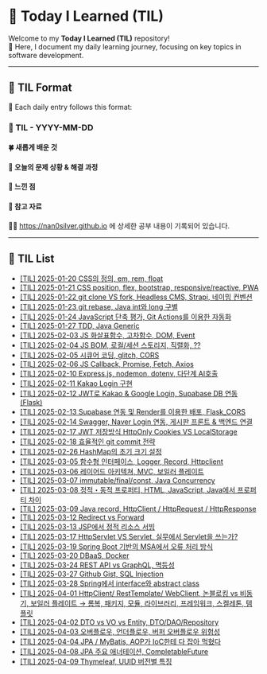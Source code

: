 # 🌟 Today I Learned (TIL)

Welcome to my **Today I Learned (TIL)** repository! <br>
🚀 Here, I document my daily learning journey, focusing on key topics in software development.

---

## 📝 TIL Format

📅 Each daily entry follows this format:

### 📖 TIL - YYYY-MM-DD

#### 🍀 새롭게 배운 것

#### 🍎 오늘의 문제 상황 & 해결 과정

#### 🦄 느낀 점

#### 🐬 참고 자료

🐯🐯 https://nan0silver.github.io 에 상세한 공부 내용이 기록되어 있습니다.

---

## 📌 TIL List
- [[TIL] 2025-01-20 CSS의 정의, em, rem, float](https://github.com/nan0silver/TIL/issues/2)
- [[TIL] 2025-01-21 CSS position, flex, bootstrap, responsive/reactive, PWA](https://github.com/nan0silver/TIL/issues/3)
- [[TIL] 2025-01-22 git clone VS fork, Headless CMS, Strapi, 네이밍 컨벤션](https://github.com/nan0silver/TIL/issues/4)
- [[TIL] 2025-01-23 git rebase, Java int와 long 구별](https://github.com/nan0silver/TIL/issues/5)
- [[TIL] 2025-01-24 JavaScript 단축 평가, Git Actions를 이용한 자동화](https://github.com/nan0silver/TIL/issues/6)
- [[TIL] 2025-01-27 TDD, Java Generic](https://github.com/nan0silver/TIL/issues/7)
- [[TIL] 2025-02-03 JS 화살표함수, 고차함수, DOM, Event](https://github.com/nan0silver/TIL/issues/9)
- [[TIL] 2025-02-04 JS BOM, 로컬/세션 스토리지, 직렬화, ??](https://github.com/nan0silver/TIL/issues/10)
- [[TIL] 2025-02-05 시큐어 코딩, glitch, CORS](https://github.com/nan0silver/TIL/issues/11)
- [[TIL] 2025-02-06 JS Callback, Promise, Fetch, Axios](https://github.com/nan0silver/TIL/issues/12)
- [[TIL] 2025-02-10 Express.js, nodemon, dotenv, 다단계 AI호출](https://github.com/nan0silver/TIL/issues/13)
- [[TIL] 2025-02-11 Kakao Login 구현](https://github.com/nan0silver/TIL/issues/14)
- [[TIL] 2025-02-12 JWT로 Kakao & Google Login, Supabase DB 연동 (Flask)](https://github.com/nan0silver/TIL/issues/15)
- [[TIL] 2025-02-13 Supabase 연동 및 Render를 이용한 배포, Flask_CORS](https://github.com/nan0silver/TIL/issues/16)
- [[TIL] 2025-02-14 Swagger, Naver Login 연동, 게시판 프론트 & 백엔드 연결](https://github.com/nan0silver/TIL/issues/17)
- [[TIL] 2025-02-17 JWT 저장방식 HttpOnly Cookies VS LocalStorage](https://github.com/nan0silver/TIL/issues/18)
- [[TIL] 2025-02-18 효율적인 git commit 전략](https://github.com/nan0silver/TIL/issues/19)
- [[TIL] 2025-02-26 HashMap의 초기 크기 설정](https://github.com/nan0silver/TIL/issues/20)
- [[TIL] 2025-03-05 함수형 인터페이스, Logger, Record, Httpclient](https://github.com/nan0silver/TIL/issues/21)
- [[TIL] 2025-03-06 레이어드 아키텍쳐, MVC, 보일러 플레이트](https://github.com/nan0silver/TIL/issues/22)
- [[TIL] 2025-03-07 immutable/final/const, Java Concurrency](https://github.com/nan0silver/TIL/issues/23)
- [[TIL] 2025-03-08 정적・동적 프로퍼티, HTML, JavaScript, Java에서 프로퍼티 차이](https://github.com/nan0silver/TIL/issues/24)
- [[TIL] 2025-03-09 Java record, HttpClient / HttpRequest / HttpResponse](https://github.com/nan0silver/TIL/issues/25)
- [[TIL] 2025-03-12 Redirect vs Forward](https://github.com/nan0silver/TIL/issues/26)
- [[TIL] 2025-03-13 JSP에서 정적 리소스 서빙](https://github.com/nan0silver/TIL/issues/27)
- [[TIL] 2025-03-17 HttpServlet VS Servlet, 실무에서 Servlet을 쓰는가?](https://github.com/nan0silver/TIL/issues/28)
- [[TIL] 2025-03-19 Spring Boot 기반의 MSA에서 오류 처리 방식](https://github.com/nan0silver/TIL/issues/29)
- [[TIL] 2025-03-20 DBaaS, Docker](https://github.com/nan0silver/TIL/issues/30)
- [[TIL] 2025-03-24 REST API vs GraphQL, 멱등성](https://github.com/nan0silver/TIL/issues/31)
- [[TIL] 2025-03-27 Github Gist, SQL Injection](https://github.com/nan0silver/TIL/issues/32)
- [[TIL] 2025-03-28 Spring에서 interface와 abstract class](https://github.com/nan0silver/TIL/issues/33)
- [[TIL] 2025-04-01 HttpClient/ RestTemplate/ WebClient, 논블로킹 vs 비동기, 보일러 플레이트 → 롬복, 패키지, 모듈, 라이브러리, 프레임워크, 스켈레톤, 템플릿](https://github.com/nan0silver/TIL/issues/34)
- [[TIL] 2025-04-02 DTO vs VO vs Entity, DTO/DAO/Repository](https://github.com/nan0silver/TIL/issues/35)
- [[TIL] 2025-04-03 오버플로우, 언더플로우, 버퍼 오버플로우 위험성](https://github.com/nan0silver/TIL/issues/36)
- [[TIL] 2025-04-04 JPA / MyBatis, AOP가 IoC한테 다 잡아 먹혔다](https://github.com/nan0silver/TIL/issues/37)
- [[TIL] 2025-04-08 JPA 주요 애너테이션, CompletableFuture](https://github.com/nan0silver/TIL/issues/38)
- [[TIL] 2025-04-09 Thymeleaf, UUID 버전별 특징](https://github.com/nan0silver/TIL/issues/39)
